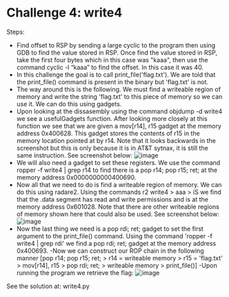 # Challenge 4: write4
Steps:
- Find offset to RSP by sending a large cyclic to the program then using GDB to find the value stored in RSP. Once find the value stored in RSP, take the first four bytes which in this case was "kaaa", then use the command cyclic -l “kaaa” to find the offset. In this case it was 40.
- In this challenge the goal is to call print_file('flag.txt'). We are told that the print_file() command is present in the binary but 'flag.txt' is not.
- The way around this is the following. We must find a writeable region of memory and write the string 'flag.txt' to this piece of memory so we can use it. We can do this using gadgets.
- Upon looking at the dissasembly using the command objdump -d write4 we see a usefulGadgets function. After looking more closely at this function we see that we are given a mov[r14], r15 gadget at the memory address 0x400628. This gadget stores the contents of r15 in the memory location pointed at by r14. Note that it looks backwards in the screenshot but this is only because it is in AT&T sytnax, it is still the same instruction. See screenshot below:
  ![image](https://github.com/tylerdionne/ROPEMPORIUM2023/assets/143131384/d6a88403-3c95-4451-a66d-1432232b0231)
- We will also need a gadget to set these registers. We use the command ropper -f write4 | grep r14 to find there is a pop r14; pop r15; ret; at the memory address 0x0000000000400690.
- Now all that we need to do is find a writeable region of memory. We can do this using radare2. Using the commands r2 write4 > aaa > iS we find that the .data segment has read and write permissions and is at the memory address 0x601028. Note that there are other writeable regions of memory shown here that could also be used. See screenshot below:
![image](https://github.com/tylerdionne/ROPEMPORIUM2023/assets/143131384/c4cc14a0-4035-434e-b5a9-5f9c292c0c36)
- Now the last thing we need is a pop rdi; ret; gadget to set the first argument to the print_file() command. Using the command 'ropper -f write4 | grep rdi' we find a pop rdi; ret; gadget at the memory address 0x400693.
-Now we can construct our ROP chain in the following manner [pop r14; pop r15; ret; > r14 = writeable memory > r15 = 'flag.txt' > mov[r14], r15 > pop rdi; ret; > writeable memory > print_file()]
-Upon running the program we retrieve the flag:
![image](https://github.com/tylerdionne/ROPEMPORIUM2023/assets/143131384/994da833-d1c2-4122-8cc5-7f3fd5c6740f)

See the solution at: write4.py

